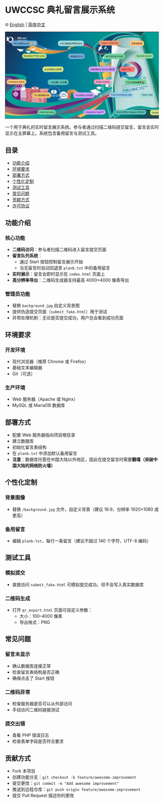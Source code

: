 # UWCCSC 典礼留言展示系统

🌐 [English](README.md) | [简体中文](README.zh-CN.md)

![预览](./demo.png)

一个用于典礼的实时留言展示系统。参与者通过扫描二维码提交留言，留言会实时显示在主屏幕上。系统包含备用留言与测试工具。

## 目录
- [功能介绍](#功能介绍)
- [环境要求](#环境要求)
- [部署方式](#部署方式)
- [个性化定制](#个性化定制)
- [测试工具](#测试工具)
- [常见问题](#常见问题)
- [贡献方式](#贡献方式)
- [许可协议](#许可协议)

## 功能介绍

### 核心功能
- **二维码访问**：参与者扫描二维码进入留言提交页面
- **留言队列系统**：
  - 通过 Start 按钮控制留言展示开始
  - 当无留言时自动回退至 `planb.txt` 中的备用留言
- **实时展示**：留言会即时显示在 `index.html` 页面上
- **高分辨率导出**：二维码生成器支持最高 4000×4000 像素导出

### 管理员功能
- 替换 `background.jpg` 自定义背景图
- 提供伪造提交页面（`submit_fake.html`）用于测试
- 异常处理机制：无论是否提交成功，用户总会看到成功页面

## 环境要求

### 开发环境
- 现代浏览器（推荐 Chrome 或 Firefox）
- 基础文本编辑器
- Git（可选）

### 生产环境
- Web 服务器（Apache 或 Nginx）
- MySQL 或 MariaDB 数据库

## 部署方式

- 配置 Web 服务器指向项目根目录
- 建立数据库
- 初始化留言表结构
- 在 `planb.txt` 中添加默认备用留言
- **注意**：数据库托管在中国大陆以外地区，因此在提交留言时需要**翻墙（突破中国大陆的网络防火墙）**

## 个性化定制

### 背景图像
- 替换 `/background.jpg` 文件，自定义背景（建议 16:9，分辨率 1920×1080 或更高）

### 备用留言
- 编辑 `planb.txt`，每行一条留言（建议不超过 140 个字符，UTF-8 编码）

## 测试工具

### 模拟提交
- 直接访问 `submit_fake.html` 可模拟提交成功，但不会写入真实数据库

### 二维码生成
- 打开 `qr_export.html` 页面可自定义参数：
  - 大小：100–4000 像素  
  - 导出格式：PNG

## 常见问题

### 留言未显示
- 确认数据库连接正常  
- 检查留言表结构是否正确  
- 确保点击了 Start 按钮

### 二维码异常
- 检查服务器是否可以从外部访问  
- 手动访问二维码链接测试

### 提交出错
- 查看 PHP 错误日志  
- 检查表单字段是否符合要求

## 贡献方式
- Fork 本项目  
- 创建功能分支：`git checkout -b feature/awesome-improvement`  
- 提交更改：`git commit -m "Add awesome improvement"`  
- 推送到远程仓库：`git push origin feature/awesome-improvement`  
- 提交 Pull Request 描述你的更改  

